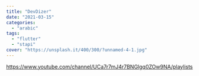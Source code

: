 ```yaml
---
title: "DevDizer"
date: "2021-03-15"
categories:
  - "arabic"
tags:
  - "flutter"
  - "stapi"
cover: "https://unsplash.it/400/300/?unnamed-4-1.jpg"
---
```


https://www.youtube.com/channel/UCa7r7mJ4r7BNGlgq0ZOw9NA/playlists
